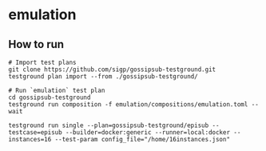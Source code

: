 # emulation

## How to run

```shell
# Import test plans
git clone https://github.com/sigp/gossipsub-testground.git
testground plan import --from ./gossipsub-testground/

# Run `emulation` test plan
cd gossipsub-testground
testground run composition -f emulation/compositions/emulation.toml --wait
```

`testground run single --plan=gossipsub-testground/episub --testcase=episub --builder=docker:generic --runner=local:docker --instances=16 --test-param config_file="/home/16instances.json"`
